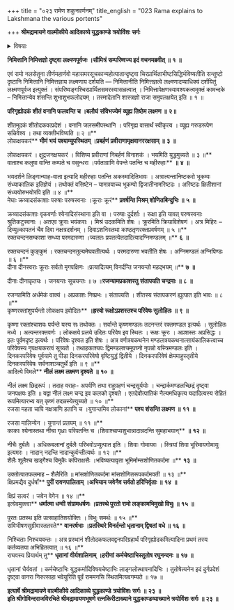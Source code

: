 +++
title = "०२३ रामेण शकुनवर्णनम्"
title_english = "023 Rama explains to Lakshmana the various portents"

+++
**श्रीमद्रामायणे वाल्मीकीये आदिकाव्ये युद्धकाण्डे** **त्रयोविंशः** **सर्गः**


<details><summary>विषयाः</summary>

तीर्णार्णवेनरामेण लक्ष्मणंप्रति घोरतरसमरसूचकोत्पातप्रदर्शन पूर्वकमुत्साहेन सेनयाविभीषण सुग्रीवादिभिस्सहलङ्कांप्रति प्रस्थानम् ॥ १ ॥

</details>


**निमित्तानि निमित्तज्ञो दृष्ट्वा लक्ष्मणपूर्वजः ।सौमित्रं** **सम्परिष्वज्य इदं** **वचनमब्रवीत् ॥** **१** **॥**

एवं रामो नलसेतुना तीर्णमहार्णवो महासमरसूचकान्महोत्पातान्दृष्ट्वा चिरप्रार्थिताभीष्टसिद्धिर्भविष्यतीति सन्तुष्टो दृष्टानि निमित्तानि निमित्तज्ञाय लक्ष्मणाय दर्शयति — निमित्तानीति निमित्तज्ञत्वे लक्ष्मणादप्याधिक्यं दर्शयितुं लक्ष्मणपूर्वज इत्युक्तं । संपरिष्वङ्गश्चिरप्रार्थितसमरस्यासन्नत्वात् । निमित्तापेक्षणस्यावश्यकत्वमुक्तं कामन्दके – निमित्तान्येव शंसन्ति शुभाशुभफलोदयम् । तस्मादेतानि शास्त्रज्ञो राजा समुपलक्षयेत् इति ॥ १ ॥

**परिगृह्योदकं** **शीतं** **वनानि फलवन्ति च ।बलौघं** **संविभज्येमं** **व्यूह्य तिष्ठेम लक्ष्मण ॥** **२॥**

शीतमुदकं शीतोदकवत्प्रदेशं । वनानि जलसमीपस्थानि । परिगृह्य वासार्थं स्वीकृत्य । व्यूह्य गरुडरूपेण सन्निवेश्य । तथा व्यक्तीभविष्यति ॥ २ ॥**  
लोकक्षयकरं** **भीमं** **भयं** **पश्याम्युपस्थितम् ।प्रबर्हणं** **प्रवीराणामृक्षवानररक्षसाम् ॥** **३** **॥**

लोकक्षयकरं । क्षुद्रजनक्षयकरं । विशिष्य प्रवीराणां निबर्हणं विनाशकं । भयमिति युद्धमुच्यते ॥ ३ ॥**  
वाताश्च कलुषा वान्ति कम्पते च वसुन्धरा ।पर्वताग्राणि वेपन्ते पतन्ति च महीरुहाः** **॥** **४** **॥**

भयदर्शने लिङ्गान्याह-वाता इत्यादि महीरुहाः पतन्ति अकस्मादितिभावः । अत्रात्यन्तानिष्टकरो भूकम्पः संध्याकालिक इतिज्ञेयं । तथोक्तं वसिष्टेन – यामत्रयाच्च भूकम्पो द्विजातीनामरिष्टदः । अरिष्टदः क्षितीशानां संध्ययोरुभयोरपि इति ॥ ४ ॥**  
मेघाः क्रव्यादसंकाशाः परुषाः परुषस्वनाः ।क्रूराः क्रूरं** **प्रवर्षन्ति मिश्रम् शोणितबिन्दुभिः ॥** **५** **॥**

क्रव्यादसंकाशाः वृकवर्णाः श्येनादिसंस्थाना इति वा । परुषाः दुर्दर्शाः । रूक्षा इति यावत् परुषस्वनाः श्रुतिकटुस्वनाः । अतएव क्रूराः भयंकराः । मिश्रं उदकमिति शेषः । क्रूरमिति क्रियाविशेषणं । अत्र मिहिरः – दिव्युल्कापतनं चैव दिवा नक्षत्रदर्शनम् । दिवाऽशनिस्तथा काष्ठतृणरक्तप्रवर्षणम् ॥ ५ ॥**  
रक्तचन्दनसम्काशा सम्ध्या परमदारुणा ।ज्वलतः प्रपतत्येतदादित्यादग्निमण्डलम् ॥** **६** **॥**

रक्तचन्दनं कुङ्कुमं । रक्तचन्दनतुल्यमेघवतीत्यर्थः । परमदारुणा भवतीति शेषः । अग्निमण्डलं अग्निपिण्डः ॥ ६ ॥**  
दीना दीनस्वराः क्रूराः सर्वतो मृगपक्षिणः ।प्रत्यादित्यम् विनर्दन्ति जनयन्तो महद्भयम् ॥** **७** **॥**

दीनाः दीनाकृतयः । जनयन्तः सूचयन्तः ॥ ७ ॥**रजन्यामप्रकाशस्तु** **संतापयति चन्द्रमाः** **॥** **८** **॥**

रजन्यामिति अर्धमेकं वाक्यं । अप्रकाशः निष्प्रभः । संतापयति । शीतस्य संतापकरणं ह्युत्पात इति भावः ॥ ८ ॥**  
कृष्णरक्तांशुपर्यन्तो लोकक्षय इवोदितः** **।ह्रस्वो रूक्षोऽप्रशस्तश्च परिवेषः सुलोहितः** **॥** **९** **॥**

कृष्णा रक्तांश्चाशवः पर्यन्ते यस्य सः तथोक्तः । सर्वान्ते कृष्णमण्डलः तदनन्तरं रक्तमण्डल इत्यर्थः । सुलोहितः मध्ये । अत्यन्तरक्तवर्णः । लोकक्षये प्रलये उदितः परिवेष इव स्थितः । रूक्षः क्रूरः । अप्रशस्तः अप्रसिद्धः । इतः पूर्वमदृष्ट इत्यर्थः । परिवेषः दृश्यत इति शेषः । अत्र वर्णत्रयकथनेन मण्डलत्रयकथनात्सायंकालिकत्वाच्च परिवेषस्य नृपक्षयकरत्वं सूच्यते । तथाहकाश्यपः द्विमण्डलश्चमूपघ्नो नृपन्नो यस्त्रिमण्डलः इति । दिनकरपरिवेषः पूर्वयामे तु पीडा दिनकरपरिवेषो वृष्टियुद्धं द्वितीये । दिनकरपरिवेषं क्षेममाहुस्तृतीये दिनकरपरिवेषः सर्वनाशञ्चतुर्थे इति ॥ ९ ॥**  
आदित्ये विमले** **नीलं** **लक्ष्म लक्ष्मण दृश्यते** **॥** **१०** **॥**

नीलं लक्ष्म छिद्ररूपं । तदाह वराहः- अपर्वणि तथा राहुग्रहणं चन्द्रसूर्ययोः । चन्द्रार्कमण्डलच्छिद्रं दृष्ट्वा जनपक्षयः इति ॥ यद्वा नीलं लक्ष्म चन्द्र इव कलको दृश्यते । एतदेवौत्पातिकं नैल्यमधिकृत्य यदादित्यस्य रोहितं रूपमित्यारभ्य यत् कृष्णं तदन्नस्येत्युच्यते ॥ १० ॥**  
रजसा महता चापि नक्षत्राणि हतानि च ।युगान्तमिव लोकानां** **पश्य** **शंसन्ति लक्ष्मण** **॥** **११** **॥**

रजसा मालिन्येन । युगान्तं प्रलयम् ॥ ११ ॥**  
काकाः श्येनास्तथा नीचा गृध्राः परिपतन्ति च ।शिवाश्चाप्यशुभान्नादान्नदन्ति सुमहाभयान्** **॥** **१२** **॥**

नीचैः दुर्बलैः । अधिकबलानां दुर्बलैः परिभवोऽप्युत्पात इति । शिवाः गोमायवः । स्त्रियां शिवा भूरिमायगोमायुः इत्यमरः । नादान् नदन्ति नादान्कुर्वन्तीत्यर्थः ॥ १२ ॥**  
शैलैः शूलैश्च खड्गैश्च विमुकैः कपिराक्षसैः ।भविष्यत्यावृता भूमिर्माम्सशोणितकर्दमा ॥** **१३** **॥**

उक्तोत्पातफलमाह – शैलैरिति ॥ मांसशोणितकर्दमा मांसशोणितरूपकर्दमवती ॥ १३ ॥**  
क्षिप्रमद्यैव दुर्धर्षां** **पुरीं** **रावणपालिताम् ।अभियाम जवेनैव सर्वतो हरिभिर्वृताः ॥** **१४** **॥**

क्षिप्रं सत्वरं । जवेन वेगेन ॥ १४ ॥**  
इत्येवमुक्त्वा** **धर्मात्मा** **धन्वी** **संग्रामधर्षणः ।प्रतस्थे पुरतो रामो लङ्कामभिमुखो विभुः ॥** **१५** **॥**

पुरतः प्रतस्थ इति उत्साहातिशयोक्तिः । विभुः समर्थः ॥ १५ ॥**  
सविभीषणसुग्रीवास्ततस्ते** **वानरर्षभाः ।प्रतस्थिरे विनर्दन्तो धृतानाम् द्विषतां** **वधे ॥** **१६** **॥**

निश्चिताः निश्चयवन्तः । अत्र प्रस्थानं शीतोदकफलवद्वनपरिग्रहार्थं परिगृह्योदकमित्यादिना प्रथमं तस्य कर्तव्यतया अभिहितत्वात् ॥ १६ ॥**  
राघवस्य प्रियार्थम् तु** **धृतानां** **वीर्यशालिनाम् ।हरीणां** **कर्मचेष्टाभिस्तुतोष रघुनन्दनः ॥** **१७** **॥**

धृतानां धैर्यवतां । कर्मचेष्टाभिः युद्धकर्मादिविषयचेष्टाभिः लाङ्गलोत्थापनादिभिः । तुतोषेत्यनेन इदं दुर्गप्रदेशं दृष्ट्वा वानरा निरुत्साहा भवेयुरिति पूर्वं राममनसि स्थितमित्यवगम्यते ॥ १७ ॥

**इत्यार्षे** **श्रीमद्रामायणे वाल्मीकीये आदिकाव्ये युद्धकाण्डे** **त्रयोविंशः** **सर्गः** **॥** **२३** **॥  
इति श्रीगोविन्दराजविरचिते श्रीमद्रामायणभूषणे रत्नकिरीटाख्याने युद्धकाण्डव्याख्याने त्रयोविंशः सर्गः ॥ २३ ॥**
